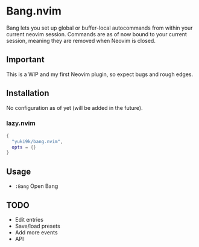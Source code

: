 # Bang.nvim
Bang lets you set up global or buffer-local autocommands from within your current neovim session.
Commands are as of now bound to your current session, meaning they are removed when Neovim is closed.

## Important
This is a WIP and my first Neovim plugin, so expect bugs and rough edges.

## Installation
No configuration as of yet (will be added in the future).

### lazy.nvim
```lua
{
  "yuki9k/bang.nvim",
  opts = {}
}
```

## Usage
- `:Bang` Open Bang

## TODO
- Edit entries
- Save/load presets
- Add more events
- API
